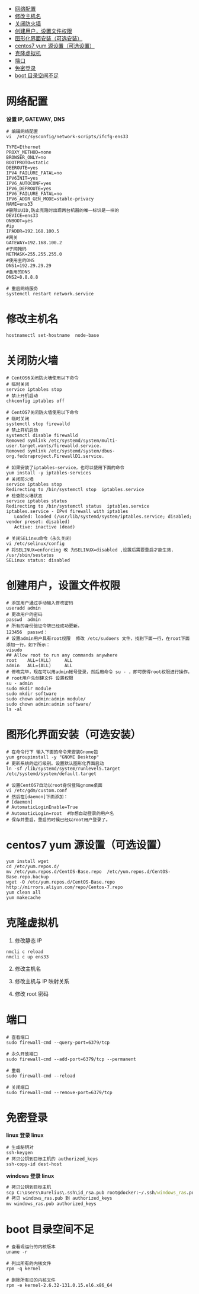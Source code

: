 <!-- @import "[TOC]" {cmd="toc" depthFrom=1 depthTo=6 orderedList=false} -->

<!-- code_chunk_output -->

- [网络配置](#网络配置)
- [修改主机名](#修改主机名)
- [关闭防火墙](#关闭防火墙)
- [创建用户，设置文件权限](#创建用户设置文件权限)
- [图形化界面安装（可选安装）](#图形化界面安装可选安装)
- [centos7 yum 源设置（可选设置）](#centos7-yum-源设置可选设置)
- [克隆虚拟机](#克隆虚拟机)
- [端口](#端口)
- [免密登录](#免密登录)
- [boot 目录空间不足](#boot-目录空间不足)

<!-- /code_chunk_output -->

# 网络配置

**设置 IP, GATEWAY, DNS**

```shell
# 编辑网络配置
vi  /etc/sysconfig/network-scripts/ifcfg-ens33
```

```
TYPE=Ethernet
PROXY_METHOD=none
BROWSER_ONLY=no
BOOTPROTO=static
DEEROUTE=yes
IPV4_FAILURE_FATAL=no
IPV6INIT=yes
IPV6_AUTOCONF=yes
IPV6_DEFROUTE=yes
IPV6_FAILURE_FATAL=no
IPV6_ADDR_GEN_MODE=stable-privacy
NAME=ens33
#删除UUID,防止克隆时出现两台机器的唯一标识是一样的
DEVICE=ens33
ONBOOT=yes
#ip
IPADDR=192.168.100.5
#网关
GATEWAY=192.168.100.2
#子网掩码
NETMASK=255.255.255.0
#使用主的DNS
DNS1=192.29.29.29
#备用的DNS
DNS2=8.8.8.8
```

```shell
# 重启网络服务
systemctl restart network.service
```

# 修改主机名

```shell
hostnamectl set-hostname  node-base
```

# 关闭防火墙

```shell
# CentOS6关闭防火墙使用以下命令
# 临时关闭
service iptables stop
# 禁止开机启动
chkconfig iptables off

# CentOS7关闭防火墙使用以下命令
# 临时关闭
systemctl stop firewalld
# 禁止开机启动
systemctl disable firewalld
Removed symlink /etc/systemd/system/multi-user.target.wants/firewalld.service.
Removed symlink /etc/systemd/system/dbus-org.fedoraproject.FirewallD1.service.

# 如果安装了iptables-service，也可以使用下面的命令
yum install -y iptables-services
# 关闭防火墙
service iptables stop
Redirecting to /bin/systemctl stop  iptables.service
# 检查防火墙状态
service iptables status
Redirecting to /bin/systemctl status  iptables.service
iptables.service - IPv4 firewall with iptables
   Loaded: loaded (/usr/lib/systemd/system/iptables.service; disabled; vendor preset: disabled)
   Active: inactive (dead)

# 关闭SELinxu命令（永久关闭）
vi /etc/selinux/config
# 将SELINUX=enforcing 改 为SELINUX=disabled ,设置后需要重启才能生效.
/usr/sbin/sestatus
SELinux status: disabled
```

# 创建用户，设置文件权限

```shell
# 添加用户通过手动输入修改密码
useradd admin
# 更改用户的密码
passwd  admin
# 所有的身份验证令牌已经成功更新。
123456  passwd：
# 设置admin用户具有root权限  修改 /etc/sudoers 文件，找到下面一行，在root下面添加一行，如下所示：
visudo
## Allow root to run any commands anywhere
root    ALL=(ALL)     ALL
admin   ALL=(ALL)     ALL
# 修改完毕，现在可以用admin帐号登录，然后用命令 su - ，即可获得root权限进行操作。
# root用户先创建文件 设置权限
su - admin
sudo mkdir module
sudo mkdir software
sudo chown admin:admin module/
sudo chown admin:admin software/
ls -al
```

# 图形化界面安装（可选安装）

```shell
# 在命令行下 输入下面的命令来安装Gnome包
yum groupinstall -y "GNOME Desktop"
# 更新系统的运行级别。设置默认图形化界面启动
ln -sf /lib/systemd/system/runlevel5.target /etc/systemd/system/default.target

# 设置CentOS7自动以root身份登陆gnome桌面
vi /etc/gdm/custom.conf
# 然后在[daemon]下面添加：
# [daemon]
# AutomaticLoginEnable=True
# AutomaticLogin=root  #你想自动登录的用户名
# 保存并重启，重启的时候已经以root用户登录了。
```

# centos7 yum 源设置（可选设置）

```shell
yum install wget
cd /etc/yum.repos.d/
mv /etc/yum.repos.d/CentOS-Base.repo  /etc/yum.repos.d/CentOS-Base.repo.backup
wget -O /etc/yum.repos.d/CentOS-Base.repo http://mirrors.aliyun.com/repo/Centos-7.repo
yum clean all
yum makecache
```

# 克隆虚拟机

1. 修改静态 IP

```shell
nmcli c reload
nmcli c up ens33
```

2. 修改主机名

3. 修改主机与 IP 映射关系

4. 修改 root 密码

# 端口

```shell
# 查看端口
sudo firewall-cmd --query-port=6379/tcp

# 永久开放端口
sudo firewall-cmd --add-port=6379/tcp --permanent

# 重载
sudo firewall-cmd --reload

# 关闭端口
sudo firewall-cmd --remove-port=6379/tcp
```

# 免密登录

**linux 登录 linux**

```shell
# 生成秘钥对
ssh-keygen
# 拷贝公钥到目标主机的 authorized_keys
ssh-copy-id dest-host
```

**windows 登录 linux**

```cmd
# 拷贝公钥到目标主机
scp C:\Users\Aurelius\.ssh\id_rsa.pub root@docker:~/.ssh/windows_ras.pub
# 拷贝 windows_ras.pub 到 authorized_keys
mv windows_ras.pub authorized_keys
```

# boot 目录空间不足

```shell
# 查看现运行的内核版本
uname -r

# 列出所有的内核文件
rpm -q kernel

# 删除所有旧的内核文件
rpm -e kernel-2.6.32-131.0.15.el6.x86_64
```
